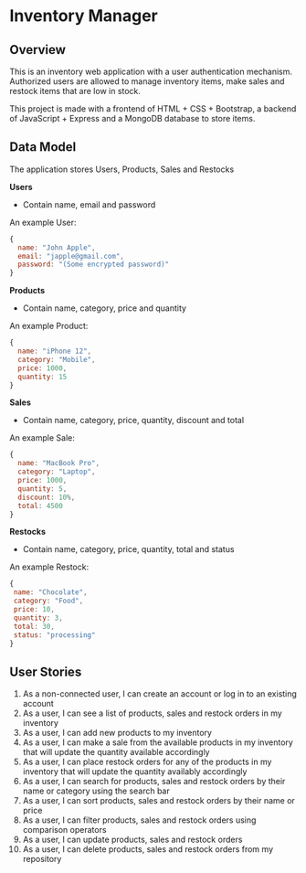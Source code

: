 # Inventory Manager

 ## Overview

 This is an inventory web application with a user authentication mechanism. Authorized users are allowed to manage inventory items, make sales and restock items that are low in stock.

 This project is made with a frontend of HTML + CSS + Bootstrap, a backend of JavaScript + Express and a MongoDB database to store items.
 
  ## Data Model

 The application stores Users, Products, Sales and Restocks

 **Users**
 * Contain name, email and password

 An example User:
 
 ```javascript
 {
   name: "John Apple",
   email: "japple@gmail.com",
   password: "(Some encrypted password)"
 }
 ```
 
 **Products**
 * Contain name, category, price and quantity

 An example Product:
 
 ```javascript
 {
   name: "iPhone 12",
   category: "Mobile",
   price: 1000,
   quantity: 15
 }
 ```
 
 **Sales**
 * Contain name, category, price, quantity, discount and total
 
 An example Sale:
 
 ```javascript
 {
   name: "MacBook Pro",
   category: "Laptop",
   price: 1000,
   quantity: 5,
   discount: 10%,
   total: 4500
 }
 ```
 
 **Restocks**
 * Contain name, category, price, quantity, total and status

 An example Restock:
 
  ```javascript
 {
   name: "Chocolate",
   category: "Food",
   price: 10,
   quantity: 3,
   total: 30,
   status: "processing"
 }
 ```

 ## User Stories

 1. As a non-connected user, I can create an account or log in to an existing account
 2. As a user, I can see a list of products, sales and restock orders in my inventory
 3. As a user, I can add new products to my inventory
 4. As a user, I can make a sale from the available products in my inventory that will update the quantity available accordingly
 5. As a user, I can place restock orders for any of the products in my inventory that will update the quantity availably accordingly
 6. As a user, I can search for products, sales and restock orders by their name or category using the search bar
 7. As a user, I can sort products, sales and restock orders by their name or price
 8. As a user, I can filter products, sales and restock orders using comparison operators
 9. As a user, I can update products, sales and restock orders
 10. As a user, I can delete products, sales and restock orders from my repository
